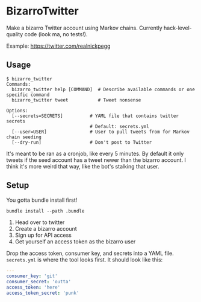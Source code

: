 # BizarroTwitter
Make a bizarro Twitter account using Markov chains. Currently hack-level-quality code (look ma, no tests!).

Example: https://twitter.com/realnickpegg

## Usage
```
$ bizarro_twitter
Commands:
  bizarro_twitter help [COMMAND]  # Describe available commands or one specific command
  bizarro_twitter tweet           # Tweet nonsense

Options:
  [--secrets=SECRETS]          # YAML file that contains twitter secrets
                               # Default: secrets.yml
  [--user=USER]                # User to pull tweets from for Markov chain seeding
  [--dry-run]                  # Don't post to Twitter
```

It's meant to be ran as a cronjob, like every 5 minutes. By default it only
tweets if the seed account has a tweet newer than the bizarro account. I think
it's more weird that way, like the bot's stalking that user.

## Setup
You gotta bundle install first!
```
bundle install --path .bundle
```

1. Head over to twitter
2. Create a bizarro account
3. Sign up for API access
4. Get yourself an access token as the bizarro user


Drop the access token, consumer key, and secrets into a YAML file. `secrets.yml` is where the tool looks first. It should look like this:

```yaml
---
consumer_key: 'git'
consumer_secret: 'outta'
access_token: 'here'
access_token_secret: 'punk'
```
